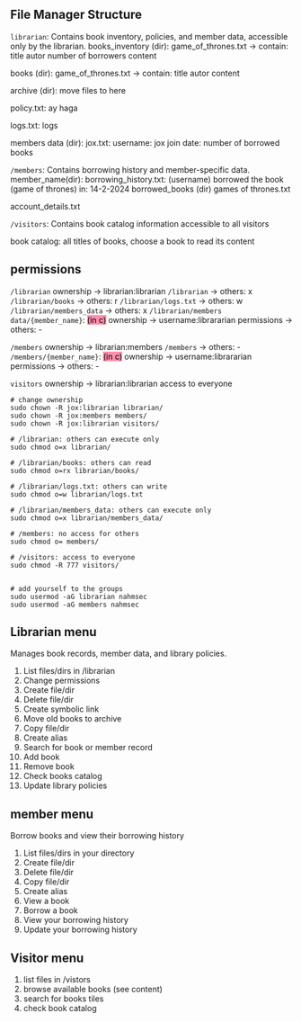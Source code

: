 ## File Manager Structure
`librarian`: Contains book inventory, policies, and member data, accessible only by the librarian.
books_inventory (dir):
game_of_thrones.txt → contain:
title
autor
number of borrowers
content

books (dir):
game_of_thrones.txt → contain:
title
autor
content

archive (dir):
move files to here

policy.txt:
ay haga

logs.txt:
logs

members data (dir):
jox.txt:
username: jox
join date: 
number of borrowed books


`/members`: Contains borrowing history and member-specific data.
member_name(dir):
borrowing_history.txt:
(username) borrowed the book (game of thrones) in: 14-2-2024
borrowed_books (dir)
games of thrones.txt

account_details.txt


`/visitors`: Contains book catalog information accessible to all visitors

book catalog:
all titles of books, choose a book to read its content

## permissions
`/librarian`
ownership → librarian:librarian
`/librarian` → others: x
`/librarian/books` → others: r
`/librarian/logs.txt` → others: w
`/librarian/members_data` → others: x
`/librarian/members data/{member_name}`: <mark style="background: #FF5582A6;">(in c)</mark>
ownership → username:librararian
permissions → others: -


`/members`
ownership → librarian:members
`/members` → others: -
`/members/{member_name}`: <mark style="background: #FF5582A6;">(in c)</mark>
ownership → username:librararian
permissions → others: -

`visitors`
ownership → librarian:librarian
access to everyone

```
# change ownership
sudo chown -R jox:librarian librarian/
sudo chown -R jox:members members/
sudo chown -R jox:librarian visitors/

# /librarian: others can execute only
sudo chmod o=x librarian/

# /librarian/books: others can read
sudo chmod o=rx librarian/books/

# /librarian/logs.txt: others can write
sudo chmod o=w librarian/logs.txt

# /librarian/members_data: others can execute only
sudo chmod o=x librarian/members_data/

# /members: no access for others
sudo chmod o= members/

# /visitors: access to everyone
sudo chmod -R 777 visitors/


# add yourself to the groups
sudo usermod -aG librarian nahmsec
sudo usermod -aG members nahmsec
```


## Librarian menu
 Manages book records, member data, and library policies.
 
1. List files/dirs in /librarian  
2. Change permissions  
3. Create file/dir  
4. Delete file/dir  
5. Create symbolic link  
6. Move old books to archive  
7. Copy file/dir  
8. Create alias  
9. Search for book or member record  
10. Add book  
11. Remove book  
12. Check books catalog  
13. Update library policies

## member menu
Borrow books and view their borrowing history

1. List files/dirs in your directory  
2. Create file/dir  
3. Delete file/dir  
4. Copy file/dir  
5. Create alias  
6. View a book  
7. Borrow a book  
8. View your borrowing history  
9. Update your borrowing history  


## Visitor menu
1. list files in /vistors
2. browse available books (see content)
3. search for books tiles
4. check book catalog

